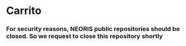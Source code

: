 # Carrito
### For security reasons, **NEORIS** public repositories should be closed. So we request to close this repository shortly

